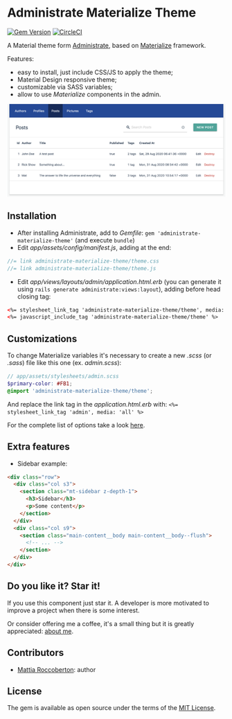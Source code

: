 # Administrate Materialize Theme
[![Gem Version](https://badge.fury.io/rb/administrate-materialize-theme.svg)](https://badge.fury.io/rb/administrate-materialize-theme) [![CircleCI](https://circleci.com/gh/blocknotes/administrate-materialize-theme.svg?style=svg)](https://circleci.com/gh/blocknotes/administrate-materialize-theme)

A Material theme form [Administrate](https://github.com/thoughtbot/administrate), based on [Materialize](https://materializecss.com) framework.

Features:
- easy to install, just include CSS/JS to apply the theme;
- Material Design responsive theme;
- customizable via SASS variables;
- allow to use *Materialize* components in the admin.

![screenshot](screenshot.png)

## Installation
- After installing Administrate, add to *Gemfile*: `gem 'administrate-materialize-theme'` (and execute `bundle`)
- Edit *app/assets/config/manifest.js*, adding at the end:

```js
//= link administrate-materialize-theme/theme.css
//= link administrate-materialize-theme/theme.js
```

- Edit *app/views/layouts/admin/application.html.erb* (you can generate it using `rails generate administrate:views:layout`), adding before head closing tag:

```html
<%= stylesheet_link_tag 'administrate-materialize-theme/theme', media: 'all' %>
<%= javascript_include_tag 'administrate-materialize-theme/theme' %>
```

## Customizations
To change Materialize variables it's necessary to create a new *.scss* (or *.sass*) file like this one (ex. *admin.scss*):

```scss
// app/assets/stylesheets/admin.scss
$primary-color: #FB1;
@import 'administrate-materialize-theme/theme';
```

And replace the link tag in the *application.html.erb* with: `<%= stylesheet_link_tag 'admin', media: 'all' %>`

For the complete list of options take a look [here](app/assets/stylesheets/administrate-materialize-theme/components/_variables.scss).

## Extra features
- Sidebar example:

```html
<div class="row">
  <div class="col s3">
    <section class="mt-sidebar z-depth-1">
      <h3>Sidebar</h3>
      <p>Some content</p>
    </section>
  </div>
  <div class="col s9">
    <section class="main-content__body main-content__body--flush">
      <!-- ... -->
    </section>
  </div>
</div>
```

## Do you like it? Star it!
If you use this component just star it. A developer is more motivated to improve a project when there is some interest.

Or consider offering me a coffee, it's a small thing but it is greatly appreciated: [about me](https://www.blocknot.es/about-me).

## Contributors
- [Mattia Roccoberton](https://blocknot.es/): author

## License
The gem is available as open source under the terms of the [MIT License](https://opensource.org/licenses/MIT).
